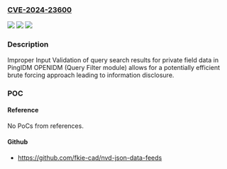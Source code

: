 ### [CVE-2024-23600](https://cve.mitre.org/cgi-bin/cvename.cgi?name=CVE-2024-23600)
![](https://img.shields.io/static/v1?label=Product&message=OPENIDM&color=blue)
![](https://img.shields.io/static/v1?label=Version&message=7.0.0%3C%3D%207.5.0%20&color=brighgreen)
![](https://img.shields.io/static/v1?label=Vulnerability&message=CWE-20%20Improper%20Input%20Validation&color=brighgreen)

### Description

Improper Input Validation of query search results for private field data in PingIDM OPENIDM (Query Filter module) allows for a potentially efficient brute forcing approach leading to information disclosure.

### POC

#### Reference
No PoCs from references.

#### Github
- https://github.com/fkie-cad/nvd-json-data-feeds

